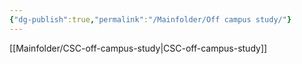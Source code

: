 ```yaml
---
{"dg-publish":true,"permalink":"/Mainfolder/Off campus study/"}
---
```


[[Mainfolder/CSC-off-campus-study\|CSC-off-campus-study]]
